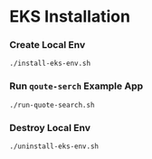 # EKS Installation

### Create Local Env
```shell
./install-eks-env.sh
```

### Run `qoute-serch` Example App
```shell
./run-quote-search.sh
```

### Destroy Local Env
```shell
./uninstall-eks-env.sh
```
